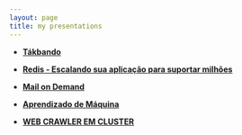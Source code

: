 ```yaml
---
layout: page
title: my presentations
---
```


- **[Tákbando](http://slides.com/lucasnascimento-1/takbando#/)**

- **[Redis - Escalando sua aplicação para suportar milhões](http://slides.com/lucasnascimento-1/redis#/)**

- **[Mail on Demand](http://slides.com/lucasnascimento-1/mail_on_demand#/)**

- **[Aprendizado de Máquina](http://slides.com/lucasnascimento-1/aprendizado-de-maquina#/)**

- **[WEB CRAWLER EM CLUSTER](http://slides.com/lucasnascimento-1/web-crawler#/)**